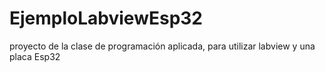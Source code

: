 # EjemploLabviewEsp32
proyecto de la clase de programación aplicada, para utilizar labview y una placa Esp32
